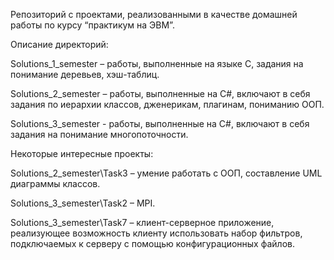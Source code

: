 Репозиторий с проектами, реализованными в качестве домашней работы по курсу “практикум на ЭВМ”.

Описание директорий:

Solutions_1_semester – работы, выполненные на языке C, задания на понимание деревьев, хэш-таблиц.

Solutions_2_semester – работы, выполненные на C#, включают в себя задания по иерархии классов, дженерикам, плагинам, пониманию ООП.

Solutions_3_semester - работы, выполненные на C#, включают в себя задания на понимание многопоточности.

Некоторые интересные проекты:

Solutions_2_semester\Task3 – умение работать с ООП, составление UML диаграммы классов.

Solutions_3_semester\Task2 – MPI.

Solutions_3_semester\Task7 – клиент-серверное приложение, реализующее возможность клиенту использовать набор фильтров, подключаемых к серверу с помощью конфигурационных файлов.
